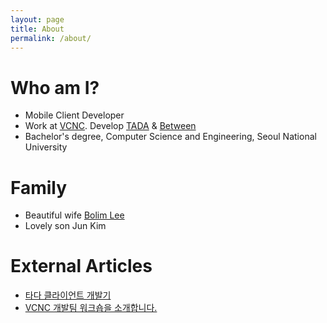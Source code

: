 ```yaml
---
layout: page
title: About
permalink: /about/
---
```


# Who am I?

- Mobile Client Developer
- Work at [VCNC](http://engineering.vcnc.co.kr/). Develop [TADA](https://tadatada.com/) & [Between](https://between.us)
- Bachelor's degree, Computer Science and Engineering, Seoul National University

# Family

- Beautiful wife [Bolim Lee](https://www.facebook.com/profile.php?id=100010851340639)
- Lovely son Jun Kim

# External Articles

- [타다 클라이언트 개발기](http://engineering.vcnc.co.kr/2019/05/tada-client-development/)
- [VCNC 개발팀 워크숍을 소개합니다.](http://engineering.vcnc.co.kr/2019/01/vcnc-workshop-for-developers/)